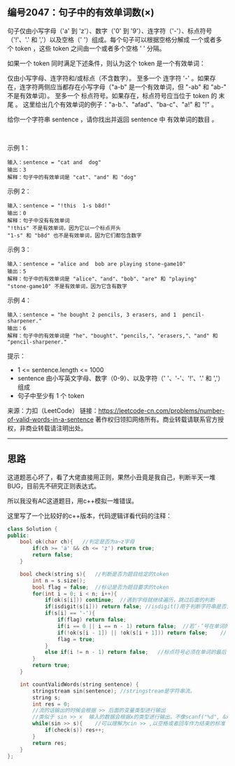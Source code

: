 ## 编号2047：句子中的有效单词数(×)

句子仅由小写字母（'a' 到 'z'）、数字（'0' 到 '9'）、连字符（'-'）、标点符号（'!'、'.' 和 ','）以及空格（' '）组成。每个句子可以根据空格分解成 一个或者多个 token ，这些 token 之间由一个或者多个空格 ' ' 分隔。

如果一个 token 同时满足下述条件，则认为这个 token 是一个有效单词：

仅由小写字母、连字符和/或标点（不含数字）。
至多一个 连字符 '-' 。如果存在，连字符两侧应当都存在小写字母（"a-b" 是一个有效单词，但 "-ab" 和 "ab-" 不是有效单词）。
至多一个 标点符号。如果存在，标点符号应当位于 token 的 末尾 。
这里给出几个有效单词的例子："a-b."、"afad"、"ba-c"、"a!" 和 "!" 。

给你一个字符串 sentence ，请你找出并返回 sentence 中 有效单词的数目 。

 

示例 1：
```
输入：sentence = "cat and  dog"
输出：3
解释：句子中的有效单词是 "cat"、"and" 和 "dog"
```
示例 2：
```
输入：sentence = "!this  1-s b8d!"
输出：0
解释：句子中没有有效单词
"!this" 不是有效单词，因为它以一个标点开头
"1-s" 和 "b8d" 也不是有效单词，因为它们都包含数字
```
示例 3：
```
输入：sentence = "alice and  bob are playing stone-game10"
输出：5
解释：句子中的有效单词是 "alice"、"and"、"bob"、"are" 和 "playing"
"stone-game10" 不是有效单词，因为它含有数字
```
示例 4：
```
输入：sentence = "he bought 2 pencils, 3 erasers, and 1  pencil-sharpener."
输出：6
解释：句子中的有效单词是 "he"、"bought"、"pencils,"、"erasers,"、"and" 和 "pencil-sharpener." 
```
提示：

* 1 <= sentence.length <= 1000
* sentence 由小写英文字母、数字（0-9）、以及字符（' '、'-'、'!'、'.' 和 ','）组成
* 句子中至少有 1 个 token

来源：力扣（LeetCode）
链接：https://leetcode-cn.com/problems/number-of-valid-words-in-a-sentence
著作权归领扣网络所有。商业转载请联系官方授权，非商业转载请注明出处。

---
## 思路

这道题恶心坏了，看了大佬直接用正则，果然小丑竟是我自己，判断半天一堆BUG，目前先不研究正则表达式。

所以我没有AC这道题目，用c++模拟一堆错误。

这里写了一个比较好的c++版本，代码逻辑详看代码的注释：
```c++
class Solution {
public:
    bool ok(char ch){   //判定是否为a~z字母
        if(ch >= 'a' && ch <= 'z') return true;
        return false;
    }

    bool check(string s){   //判断是否为题目给定的token
        int n = s.size();
        bool flag = false;  //标记是否为题目要求的token
        for(int i = 0; i < n; i++){
            if(ok(s[i])) continue;  //遇到字母就继续遍历，跳过后面的判断
            if(isdigit(s[i])) return false; //isdigit()用于判断字符串是否含有数字
            if(s[i] == '-'){
                if(flag) return false;
                if(i == 0 || i == n - 1) return false;  //若‘-’号在单词的开头或者结尾它就不是题目要求的token
                if(!ok(s[i - 1]) || !ok(s[i + 1])) return false;    //‘-’号前后必须都是是字母
                flag = true;
            }
            else if(i != n - 1) return false;   //标点符号必须在单词的最后
        }
        return true;
    }

    int countValidWords(string sentence) {
        stringstream sin(sentence); //stringstream是字符串流。
        string s;
        int res = 0;
        //流的话输出的时候会根据 >> 后面的变量类型进行输出
        //类似于 sin >> x  输入的数据会根据x的类型进行输出，不像scanf("%d", &x);
        while(sin >> s){    //可以理解为cin >> ,以空格或者回车作为结束的标准
            if(check(s)) res++;
        }
        return res;
    }
};
```
